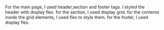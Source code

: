 For the main page, I used header,section and footer tags.
I styled the header with display flex.
for the section, I used display grid. 
for the contents inside the grid elements, I used flex to style them.
for the footer, I used display flex.


